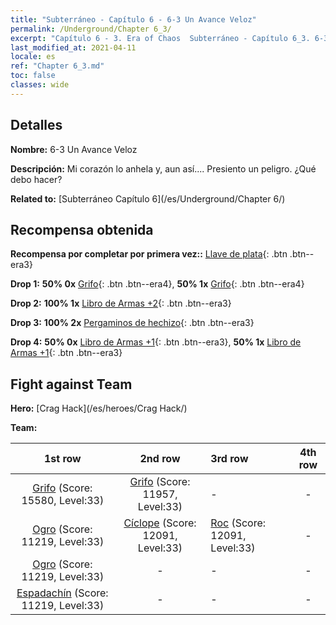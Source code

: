 ```yaml
---
title: "Subterráneo - Capítulo 6 - 6-3 Un Avance Veloz"
permalink: /Underground/Chapter 6_3/
excerpt: "Capítulo 6 - 3. Era of Chaos  Subterráneo - Capítulo 6_3. 6-3 Un Avance Veloz"
last_modified_at: 2021-04-11
locale: es
ref: "Chapter 6_3.md"
toc: false
classes: wide
---
```


## Detalles

 **Nombre:** 6-3 Un Avance Veloz

 **Descripción:** Mi corazón lo anhela y, aun así.... Presiento un peligro. ¿Qué debo hacer?

 **Related to:** [Subterráneo Capítulo 6](/es/Underground/Chapter 6/)

## Recompensa obtenida

 **Recompensa por completar por primera vez::** [Llave de plata](/es/Items/con_693/){: .btn .btn--era3}

 **Drop 1:** **50% 0x** [Grifo](/es/Items/unt_192/){: .btn .btn--era4}, **50% 1x** [Grifo](/es/Items/unt_192/){: .btn .btn--era4}

 **Drop 2:** **100% 1x** [Libro de Armas +2](/es/Items/mat_32/){: .btn .btn--era3}

 **Drop 3:** **100% 2x** [Pergaminos de hechizo](/es/Items/con_694/){: .btn .btn--era3}

 **Drop 4:** **50% 0x** [Libro de Armas +1](/es/Items/mat_25/){: .btn .btn--era3}, **50% 1x** [Libro de Armas +1](/es/Items/mat_25/){: .btn .btn--era3}


## Fight against Team
 **Hero:** [Crag Hack](/es/heroes/Crag Hack/)

 **Team:**


  | 1st row | 2nd row | 3rd row | 4th row |
  |:----:|:----:|:----|:----:|
  | [Grifo](/es/units/Griffin/) (Score: 15580, Level:33)  | [Grifo](/es/units/Griffin/) (Score: 11957, Level:33)  | - | - |
  | [Ogro](/es/units/Ogre/) (Score: 11219, Level:33)  | [Cíclope](/es/units/Cyclops/) (Score: 12091, Level:33)  | [Roc](/es/units/Roc/) (Score: 12091, Level:33)  | - |
  | [Ogro](/es/units/Ogre/) (Score: 11219, Level:33)  | - | - | - |
  | [Espadachín](/es/units/Swordsman/) (Score: 11219, Level:33)  | - | - | - |


